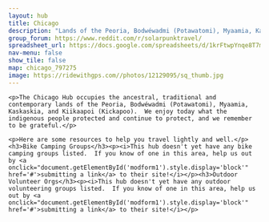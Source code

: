 ```yaml
---
layout: hub
title: Chicago
description: "Lands of the Peoria, Bodwéwadmi (Potawatomi), Myaamia, Kaskaskia, and Kiikaapoi (Kickapoo)"
group_forum: https://www.reddit.com/r/solarpunktravel/
spreadsheet_url: https://docs.google.com/spreadsheets/d/1krFtwpYnqe8T7mCaAVJzsqxe_CYDAIbQKwoLMMPZc3k/gviz/tq?tqx=out:json&sheet=chicago
nav-menu: false
show_tile: false
map: chicago_797275
image: https://ridewithgps.com//photos/12129095/sq_thumb.jpg
---
```


    <p>The Chicago Hub occupies the ancestral, traditional and contemporary lands of the Peoria, Bodwéwadmi (Potawatomi), Myaamia, Kaskaskia, and Kiikaapoi (Kickapoo).  We enjoy today what the indigenous people protected and continue to protect, and we remember to be grateful.</p>

    <p>Here are some resources to help you travel lightly and well.</p>
    <h3>Bike Camping Groups</h3><p><i>This hub doesn't yet have any bike camping groups listed.  If you know of one in this area, help us out by <a onclick="document.getElementById('modform1').style.display='block'" href='#'>submitting a link</a> to their site!</i></p><h3>Outdoor Volunteer Orgs</h3><p><i>This hub doesn't yet have any outdoor volunteering groups listed.  If you know of one in this area, help us out by <a onclick="document.getElementById('modform1').style.display='block'" href='#'>submitting a link</a> to their site!</i></p>
